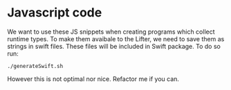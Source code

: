 # Javascript code

We want to use these JS snippets when creating programs which collect runtime types.
To make them avaibale to the Lifter, we need to save them as strings in swift files.
These files will be included in Swift package.
To do so run:

    ./generateSwift.sh

However this is not optimal nor nice. Refactor me if you can.
